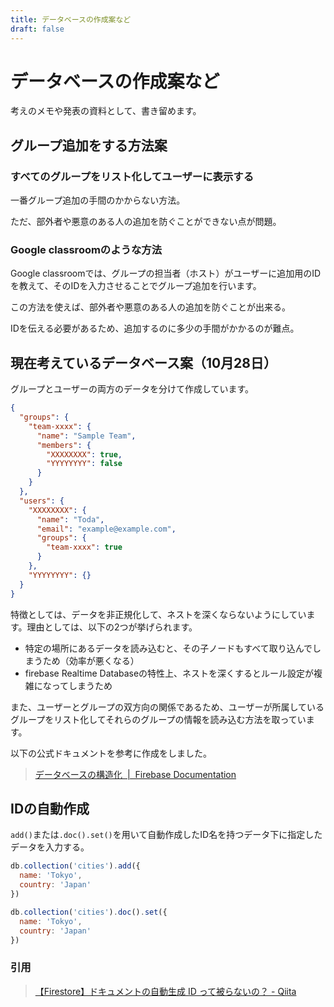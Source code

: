 ```yaml
---
title: データベースの作成案など
draft: false
---
```


# データベースの作成案など

考えのメモや発表の資料として、書き留めます。

## グループ追加をする方法案

### すべてのグループをリスト化してユーザーに表示する

一番グループ追加の手間のかからない方法。

ただ、部外者や悪意のある人の追加を防ぐことができない点が問題。

### Google classroomのような方法

Google classroomでは、グループの担当者（ホスト）がユーザーに追加用のIDを教えて、そのIDを入力させることでグループ追加を行います。

この方法を使えば、部外者や悪意のある人の追加を防ぐことが出来る。

IDを伝える必要があるため、追加するのに多少の手間がかかるのが難点。

## 現在考えているデータベース案（10月28日）

グループとユーザーの両方のデータを分けて作成しています。

```json
{
  "groups": {
    "team-xxxx": {
      "name": "Sample Team",
      "members": {
        "XXXXXXXX": true,
        "YYYYYYYY": false
      }
    }
  },
  "users": {
    "XXXXXXXX": {
      "name": "Toda",
      "email": "example@example.com",
      "groups": {
        "team-xxxx": true
      }
    },
    "YYYYYYYY": {}
  }
}
```

特徴としては、データを非正規化して、ネストを深くならないようにしています。理由としては、以下の2つが挙げられます。

- 特定の場所にあるデータを読み込むと、その子ノードもすべて取り込んでしまうため（効率が悪くなる）
- firebase Realtime Databaseの特性上、ネストを深くするとルール設定が複雑になってしまうため

また、ユーザーとグループの双方向の関係であるため、ユーザーが所属しているグループをリスト化してそれらのグループの情報を読み込む方法を取っています。

以下の公式ドキュメントを参考に作成をしました。

> [データベースの構造化  |  Firebase Documentation](https://firebase.google.com/docs/database/web/structure-data?hl=ja)

## IDの自動作成

`add()`または`.doc().set()`を用いて自動作成したID名を持つデータ下に指定したデータを入力する。

```js
db.collection('cities').add({
  name: 'Tokyo',
  country: 'Japan'
})
```

```js
db.collection('cities').doc().set({
  name: 'Tokyo',
  country: 'Japan'
})
```

### 引用
> [【Firestore】ドキュメントの自動生成 ID って被らないの？ - Qiita](https://qiita.com/yukin01/items/dcac3366adcf0fe827a3)
